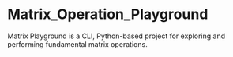 # Matrix_Operation_Playground
Matrix Playground is a CLI, Python-based project for exploring and performing fundamental matrix operations.
